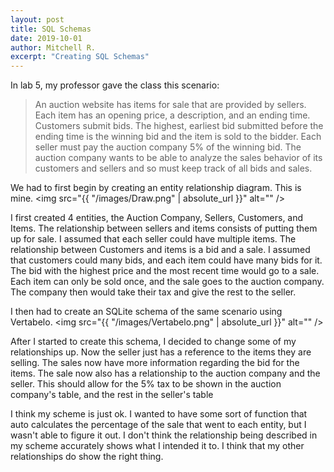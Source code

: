 ```yaml
---
layout: post
title: SQL Schemas
date: 2019-10-01
author: Mitchell R.
excerpt: "Creating SQL Schemas"
---
```


In lab 5, my professor gave the class this scenario:

<blockquote>An auction website has items for sale that are provided by sellers. Each item has an opening price, a description, and an ending time. Customers submit bids. The highest, earliest bid submitted before the ending time is the winning bid and the item is sold to the bidder. Each seller must pay the auction company 5% of the winning bid. The auction company wants to be able to analyze the sales behavior of its customers and sellers and so must keep track of all bids and sales.</blockquote>

We had to first begin by creating an entity relationship diagram. This is mine.
<span class="image fit"><img src="{{ "/images/Draw.png" | absolute_url }}" alt="" /></span>

I first created 4 entities, the Auction Company, Sellers, Customers, and Items.
The relationship between sellers and items consists of putting them up for sale.
I assumed that each seller could have multiple items. The relationship between Customers
and items is a bid and a sale. I assumed that customers could many bids, and each item could
have many bids for it. The bid with the highest price and the most recent time would go to a sale.
Each item can only be sold once, and the sale goes to the auction company. The company then would
take their tax and give the rest to the seller.

I then had to create an SQLite schema of the same scenario using Vertabelo.
<span class="image fit"><img src="{{ "/images/Vertabelo.png" | absolute_url }}" alt="" /></span>

After I started to create this schema, I decided to change some of my relationships up.
Now the seller just has a reference to the items they are selling. The sales now have more information
regarding the bid for the items. The sale now also has a relationship to the auction company and the seller.
This should allow for the 5% tax to be shown in the auction company's table, and the rest in the
seller's table

I think my scheme is just ok. I wanted to have some sort of function that auto
calculates the percentage of the sale that went to each entity, but I wasn't able
to figure it out. I don't think the relationship being described in my scheme accurately shows
what I intended it to. I think that my other relationships do show the right thing.
